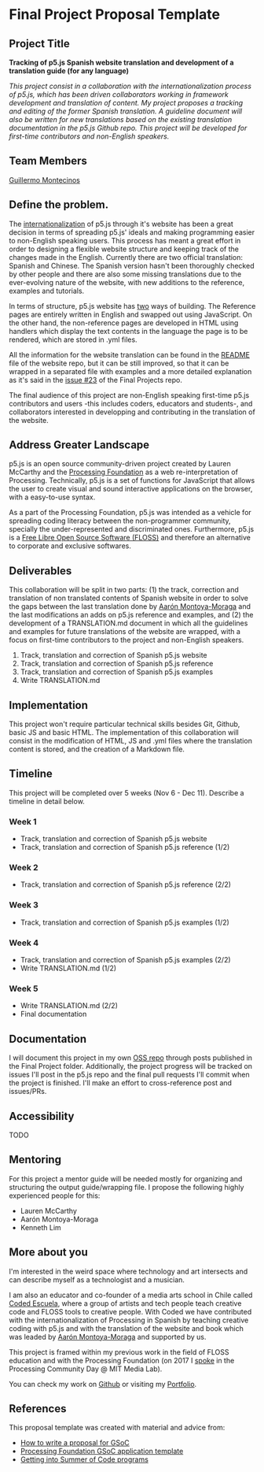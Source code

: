 # Final Project Proposal Template

## Project Title

**Tracking of p5.js Spanish website translation and development of a translation guide (for any language)**

*This project consist in a collaboration with the internationalization process of p5.js, which has been driven collaborators working in framework development and translation of content. My project proposes a tracking and editing of the former Spanish translation. A guideline document will also be written for new translations based on the existing translation documentation in the p5.js Github repo. This project will be developed for first-time contributors and non-English speakers.*

<!-- _Write an abstract -- describe your idea in a short paragraph, 250 words maximum._ -->

## Team Members

[Guillermo Montecinos](https://github.com/guillemontecinos)

## Define the problem.

The [internationalization](https://p5js.org/es/) of p5.js through it's website has been a great decision in terms of spreading p5.js' ideals and making programming easier to non-English speaking users. This process has meant a great effort in order to designing a flexible website structure and keeping track of the changes made in the English. Currently there are two official translation: Spanish and Chinese. The Spanish version hasn't been thoroughly checked by other people and there are also some missing translations due to the ever-evolving nature of the website, with new additions to the reference, examples and tutorials.

In terms of structure, p5.js website has [two](https://github.com/processing/p5.js-website#internationalization-i18n-and-structure) ways of building. The Reference pages are entirely written in English and swapped out using JavaScript. On the other hand, the non-reference pages are developed in HTML using handlers which display the text contents in the language the page is to be rendered, which are stored in .yml files.

All the information for the website translation can be found in the [README](https://github.com/processing/p5.js-website) file of the website repo, but it can be still improved, so that it can be wrapped in a separated file with examples and a more detailed explanation as it's said in the [issue #23](https://github.com/Open-Source-Studio-at-ITP/Final-Projects/issues/23) of the Final Projects repo.

The final audience of this project are non-English speaking first-time p5.js contributors and users -this includes coders, educators and students-, and collaborators interested in developping and contributing in the translation of the website.

<!-- _What is the current state of things? What issue do you wish to solve and why? Who is the audience?_ -->

## Address Greater Landscape

p5.js is an open source community-driven project created by Lauren McCarthy and the [Processing Foundation](https://processingfoundation.org) as a web re-interpretation of Processing. Technically, p5.js is a set of functions for JavaScript that allows the user to create visual and sound interactive applications on the browser, with a easy-to-use syntax.

As a part of the Processing Foundation, p5.js was intended as a vehicle for spreading coding literacy between the non-programmer community, specially the under-represented and discriminated ones. Furthermore, p5.js is a [Free Libre Open Source Software (FLOSS)](https://medium.com/processing-foundation/processing-and-floss-d35aa4607f4c) and therefore an alternative to corporate and exclusive softwares.

<!-- _Please address how the open source project you are creating or contributing to fits into a greater field or tech landscape. Who has done similar work before? How are you building off this, and how? What sets your project apart from your colleagues?_ -->

## Deliverables

This collaboration will be split in two parts: (1) the track, correction and translation of non translated contents of Spanish website in order to solve the gaps between the last translation done by [Aarón Montoya-Moraga](https://github.com/montoyamoraga) and the last modifications an adds on p5.js reference and examples, and (2) the development of a TRANSLATION.md document in which all the guidelines and examples for future translations of the website are wrapped, with a focus on first-time contributors to the project and non-English speakers.

1. Track, translation and correction of Spanish p5.js website
2. Track, translation and correction of Spanish p5.js reference
3. Track, translation and correction of Spanish p5.js examples
4. Write TRANSLATION.md

<!-- _Propose a clear list of deliverables._ -->

## Implementation

This project won't require particular technical skills besides Git, Github, basic JS and basic HTML. The implementation of this collaboration will consist in the modification of HTML, JS and .yml files where the translation content is stored, and the creation of a Markdown file.

<!-- _Describe the technical details about your implementation and development process._ -->

## Timeline

This project will be completed over 5 weeks (Nov 6 - Dec 11). Describe a timeline in detail below.

### Week 1

* Track, translation and correction of Spanish p5.js website
* Track, translation and correction of Spanish p5.js reference (1/2)

### Week 2

* Track, translation and correction of Spanish p5.js reference (2/2)

### Week 3

* Track, translation and correction of Spanish p5.js examples (1/2)

### Week 4

* Track, translation and correction of Spanish p5.js examples (2/2)
* Write TRANSLATION.md (1/2)

### Week 5

* Write TRANSLATION.md (2/2)
* Final documentation

## Documentation

I will document this project in my own [OSS repo](https://github.com/guillemontecinos/itp_fall_2018_open_source_studio) through posts published in the Final Project folder. Additionally, the project progress will be tracked on issues I'll post in the p5.js repo and the final pull requests I'll commit when the project is finished. I'll make an effort to cross-reference post and issues/PRs.

<!-- _Describe your plan for documentation. Will you keep a blog? Make videos? Some project management tool? Track everything on GitHub as issues?_ -->

## Accessibility
TODO
<!-- _What challenges are there related to your project in terms of Web Content Accessibility Requirements: [see the Accessibility assignment as a reference](https://github.com/Open-Source-Studio-at-ITP/Syllabus/blob/source/accessibility-assignment.md#instructions)._ -->

## Mentoring

For this project a mentor guide will be needed mostly for organizing and structuring the output guide/wrapping file. I propose the following highly experienced people for this:

* Lauren McCarthy
* Aarón Montoya-Moraga
* Kenneth Lim

<!-- _List some possible mentors for this project. Describe what kinds of help you need (technical, conceptual, outreach, etc.)_ -->

## More about you

I'm interested in the weird space where technology and art intersects and can describe myself as a technologist and a musician.

I am also an educator and co-founder of a media arts school in Chile called [Coded Escuela](http://codedescuela.cl), where a group of artists and tech people teach creative code and FLOSS tools to creative people. With Coded we have contributed with the internationalization of Processing in Spanish by teaching creative coding with p5.js and with the translation of the website and book which was leaded by [Aarón Montoya-Moraga](http://montoyamoraga.io/) and supported by us.

This project is framed within my previous work in the field of FLOSS education and with the Processing Foundation (on 2017 I [spoke](https://www.youtube.com/watch?v=Ix5RTKRJW0A&index=6&list=PLMVpERuYgvujgdaBluS0_LLLn8T83laaa) in the Processing Community Day @ MIT Media Lab).

You can check my work on [Github](https://github.com/guillemontecinos) or visiting my [Portfolio](http://guillemontecinos.cl/).

<!-- _What are your interests and experience? Have you contributed to other open source projects? What barriers or concerns have kept you from contributing to free and open source software? If you have an online portfolio, github account, or other relevant documentation of your work, please include links. If the project is a collaboration, a section should be included for each collaborator._ -->

## References

This proposal template was created with material and advice from:

- [How to write a proposal for GSoC](http://teom.org/blog/kde/how-to-write-a-kick-ass-proposal-for-google-summer-of-code/)
- [Processing Foundation GSoC application template](https://docs.google.com/document/d/1UFcWh2IWqhICh4YIFNwtKUaWWXifaBB67rjPxbYzjbE/edit)
- [Getting into Summer of Code programs](http://exploreshaifali.github.io/2015/06/08/getting-into-summer-of-code-programs/)
